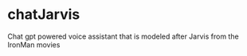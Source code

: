 # chatJarvis
Chat gpt powered voice assistant that is modeled after Jarvis from the IronMan movies 
